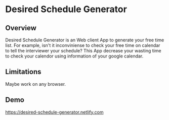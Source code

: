 # Desired Schedule Generator

## Overview
Desired Schedule Generator is an Web client App to generate your free time list.
For example, isn't it inconviniense to check your free time on calendar to tell the interviewer your schedule?
This App decrease your wasting time to check your calendor using information of your google calendar.

## Limitations
Maybe work on any browser.

## Demo
https://desired-schedule-generator.netlify.com
